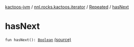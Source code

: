 [kactoos-jvm](../../index.md) / [nnl.rocks.kactoos.iterator](../index.md) / [Repeated](index.md) / [hasNext](.)

# hasNext

`fun hasNext(): `[`Boolean`](https://kotlinlang.org/api/latest/jvm/stdlib/kotlin/-boolean/index.html) [(source)](https://github.com/neonailol/kactoos/blob/master/kactoos-jvm/src/main/kotlin/nnl/rocks/kactoos/iterator/Repeated.kt#L43)